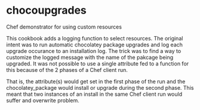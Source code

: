 # chocoupgrades

Chef demonstrator for using custom resources

This cookbook adds a logging function to select resources. The original intent was to run automatic chocolatey package upgrades and log each upgrade occurance to an installation log. The trick was to find a way to customize the logged message with the name of the pakcage being upgraded. It was not possible to use a single attribute fed to a function for this because of the 2 phases of a Chef client run.

That is, the attribute(s) would get set in the first phase of the run and the chocolatey_package would install or upgrade during the second phase. This meant that two instances of an install in the same Chef client run would suffer and overwrite problem.


